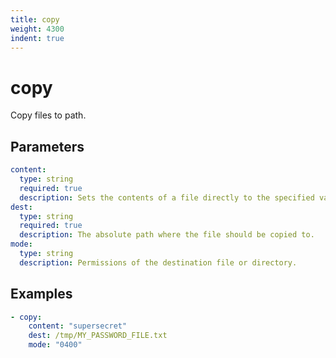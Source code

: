 ```yaml
---
title: copy
weight: 4300
indent: true
---
```

# copy

Copy files to path.

## Parameters

```yaml
content:
  type: string
  required: true
  description: Sets the contents of a file directly to the specified value.
dest:
  type: string
  required: true
  description: The absolute path where the file should be copied to.
mode:
  type: string
  description: Permissions of the destination file or directory.
```

## Examples

```yaml
- copy:
    content: "supersecret"
    dest: /tmp/MY_PASSWORD_FILE.txt
    mode: "0400"
```